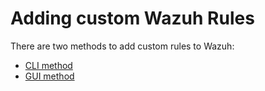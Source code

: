 # Adding custom Wazuh Rules

There are two methods to add custom rules to Wazuh:

* [CLI method](cli-method.md)
* [GUI method](gui-method.md)
